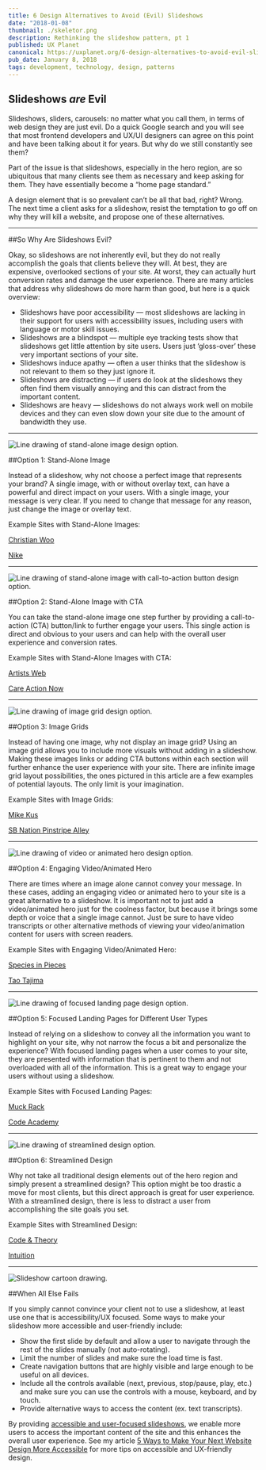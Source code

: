 ```yaml
---
title: 6 Design Alternatives to Avoid (Evil) Slideshows
date: "2018-01-08"
thumbnail: ./skeletor.png
description: Rethinking the slideshow pattern, pt 1
published: UX Planet
canonical: https://uxplanet.org/6-design-alternatives-to-avoid-evil-slideshows-9d442cf680d3
pub_date: January 8, 2018
tags: development, technology, design, patterns
---
```


## Slideshows _are_ Evil

Slideshows, sliders, carousels: no matter what you call them, in terms of web design they are just evil. Do a quick Google search and you will see that most frontend developers and UX/UI designers can agree on this point and have been talking about it for years. But why do we still constantly see them?</span></p><p class="c6"><span class="c8">Part of the issue is that slideshows, especially in the hero region, are so ubiquitous that many clients see them as necessary and keep asking for them. They have essentially become a “home page standard.”</span></p><p class="c6"><span class="c8">A design element that is so prevalent can’t be all that bad, right? Wrong. The next time a client asks for a slideshow, resist the temptation to go off on why they will kill a website, and propose one of these alternatives.</span></p>

<hr>

##So Why Are Slideshows Evil?

<p class="c6"><span class="c8">Okay, so slideshows are not inherently evil, but they do not really accomplish the goals that clients believe they will. At best, they are expensive, overlooked sections of your site. At worst, they can actually hurt conversion rates and damage the user experience. There are many articles that address why slideshows do more harm than good, but here is a quick overview:</span></p><ul class="c7 lst-kix_f73wywtqumq2-0 start"><li class="c1"><span class="c11">Slideshows have poor accessibility </span><span class="c8">— most slideshows are lacking in their support for users with accessibility issues, including users with language or motor skill issues.</span></li><li class="c1"><span class="c11">Slideshows are a blindspot</span><span class="c8">&nbsp;— multiple eye tracking tests show that slideshows get little attention by site users. Users just ‘gloss-over’ these very important sections of your site.</span></li><li class="c1"><span class="c11">Slideshows induce apathy</span><span class="c8">&nbsp;— often a user thinks that the slideshow is not relevant to them so they just ignore it.</span></li><li class="c1"><span class="c11">Slideshows are distracting </span><span class="c8">— if users do look at the slideshows they often find them visually annoying and this can distract from the important content.</span></li><li class="c1"><span class="c11">Slideshows are heavy</span><span class="c8">&nbsp;— slideshows do not always work well on mobile devices and they can even slow down your site due to the amount of bandwidth they use.</span></li></ul>

<hr>
<div class="kg-card kg-image-card kg-width-medium">

![Line drawing of stand-alone image design option.](./slidesalt1.png "Stand-alone image design option.")

</div>

##Option 1: Stand-Alone Image

<p class="c6"><span class="c8">Instead of a slideshow, why not choose a perfect image that represents your brand? A single image, with or without overlay text, can have a powerful and direct impact on your users. With a single image, your message is very clear. If you need to change that message for any reason, just change the image or overlay text.</span></p><p class="c6"><span class="c0">Example Sites with Stand-Alone Images:</span></p><p class="c6"><span class="c4"><a class="c3" href="http://christianwoo.com/" target="_blank" rel="noopener noreferrer">Christian Woo</a></span></p><p class="c6"><span class="c4"><a class="c3" href="https://www.nike.com/us/en_us/" target="_blank" rel="noopener noreferrer">Nike</a></span></p>

<hr>
<div class="kg-card kg-image-card kg-width-medium">

![Line drawing of stand-alone image with call-to-action button design option.](./slidesalt2.png "Stand-alone image with call-to-action button design option.")

</div>

##Option 2: Stand-Alone Image with CTA

<p class="c6"><span class="c8">You can take the stand-alone image one step further by providing a call-to-action (CTA) button/link to further engage your users. This single action is direct and obvious to your users and can help with the overall user experience and conversion rates.</span></p><p class="c6"><span class="c0">Example Sites with Stand-Alone Images with CTA:</span></p><p class="c6"><span class="c4"><a class="c3" href="https://www.artistsweb.com/" target="_blank" rel="noopener noreferrer">Artists Web</a></span></p><p class="c6"><span class="c4"><a class="c3" href="http://www.careaction.org/" target="_blank" rel="noopener noreferrer">Care Action Now</a></span></p>

<hr>
<div class="kg-card kg-image-card kg-width-medium">

![Line drawing of image grid design option.](./slidesalt3.png "Image grid design option.")

</div>

##Option 3: Image Grids

<p class="c6"><span class="c8">Instead of having one image, why not display an image grid? Using an image grid allows you to include more visuals without adding in a slideshow. Making these images links or adding CTA buttons within each section will further enhance the user experience with your site. There are infinite image grid layout possibilities, the ones pictured in this article are a few examples of potential layouts. The only limit is your imagination.</span></p><p class="c6"><span class="c0">Example Sites with Image Grids:</span></p><p class="c6"><span class="c4"><a class="c3" href="http://mikekus.com/" target="_blank" rel="noopener noreferrer">Mike Kus</a></span></p><p class="c6"><span class="c4"><a class="c3" href="http://www.pinstripealley.com/" target="_blank" rel="noopener noreferrer">SB Nation Pinstripe Alley</a></span></p>

<hr>
<div class="kg-card kg-image-card kg-width-medium">

![Line drawing of video or animated hero design option.](./slidesalt4.png "Engaging video or animated hero design option.")

</div>

##Option 4: Engaging Video/Animated Hero

<p class="c6"><span class="c8">There are times where an image alone cannot convey your message. In these cases, adding an engaging video or animated hero to your site is a great alternative to a slideshow. It is important not to just add a video/animated hero just for the coolness factor, but because it brings some depth or voice that a single image cannot. Just be sure to have video transcripts or other alternative methods of viewing your video/animation content for users with screen readers.</span></p><p class="c6"><span class="c0">Example Sites with Engaging Video/Animated Hero:</span></p><p class="c6"><span class="c4"><a class="c3" href="http://www.species-in-pieces.com/" target="_blank" rel="noopener noreferrer">Species in Pieces</a></span></p><p class="c6"><span class="c4"><a class="c3" href="http://taotajima.jp/" target="_blank" rel="noopener noreferrer">Tao Tajima</a></span></p>

<hr>
<div class="kg-card kg-image-card kg-width-medium">

![Line drawing of focused landing page design option.](./slidesalt5.png "Focused landing page design option.")

</div>

##Option 5: Focused Landing Pages for Different User Types

<p class="c6"><span class="c8">Instead of relying on a slideshow to convey all the information you want to highlight on your site, why not narrow the focus a bit and personalize the experience? With focused landing pages when a user comes to your site, they are presented with information that is pertinent to them and not overloaded with all of the information. This is a great way to engage your users without using a slideshow.</span></p><p class="c6"><span class="c0">Example Sites with Focused Landing Pages:</span></p><p class="c6"><span class="c4"><a class="c3" href="https://muckrack.com/" target="_blank" rel="noopener noreferrer">Muck Rack </a></span></p><p class="c6"><span class="c4"><a class="c3" href="https://www.codecademy.com/" target="_blank" rel="noopener noreferrer">Code Academy</a></span></p>

<hr>
<div class="kg-card kg-image-card kg-width-medium">

![Line drawing of streamlined design option.](./slidesalt6.png "Streamlined design option.")

</div>

##Option 6: Streamlined Design

<p class="c6"><span class="c8">Why not take all traditional design elements out of the hero region and simply present a streamlined design? This option might be too drastic a move for most clients, but this direct approach is great for user experience. With a streamlined design, there is less to distract a user from accomplishing the site goals you set.</span></p><p class="c6"><span class="c0">Example Sites with Streamlined Design:</span></p><p class="c6"><span class="c4"><a class="c3" href="http://www.codeandtheory.com/" target="_blank" rel="noopener noreferrer">Code &amp; Theory</a></span></p><p class="c6"><span class="c4"><a class="c3" href="http://www.intuition-events.be/index.php" target="_blank" rel="noopener noreferrer">Intuition</a></span></p>

<hr>
<div class="kg-card kg-image-card kg-width-medium">

![Slideshow cartoon drawing.](./slidesalt7.png "Do you need a slideshow? Really?")

</div>

##When All Else Fails

<p class="c6"><span class="c8">If you simply cannot convince your client not to use a slideshow, at least use one that is accessibility/UX focused. Some ways to make your slideshow more accessible and user-friendly include:</span></p><ul class="c7 lst-kix_bw06zvd0iroc-0 start"><li class="c1"><span class="c8">Show the first slide by default and allow a user to navigate through the rest of the slides manually (not auto-rotating).</span></li><li class="c1"><span class="c8">Limit the number of slides and make sure the load time is fast.</span></li><li class="c1"><span class="c8">Create navigation buttons that are highly visible and large enough to be useful on all devices.</span></li><li class="c1"><span class="c8">Include all the controls available (next, previous, stop/pause, play, etc.) and make sure you can use the controls with a mouse, keyboard, and by touch.</span></li><li class="c1"><span class="c8">Provide alternative ways to access the content (ex. text transcripts).</span></li></ul><p class="c6"><span>By providing </span><span class="c10"><a class="c3" href="https://www.w3.org/WAI/tutorials/carousels/" target="_blank" rel="noopener noreferrer">accessible and user-focused slideshows</a></span><span>, we enable more users to access the important content of the site and this enhances the overall user experience. See my article <a href="https://cariefisher.com/a11y-design/"> 5 Ways to Make Your Next Website Design More Accessible</a> for more tips on accessible and UX-friendly design.</span></p>
